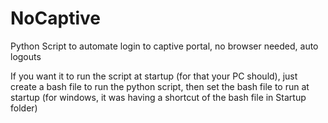 # NoCaptive
Python Script to automate login to captive portal, no browser needed, auto logouts

If you want it to run the script at startup (for that your PC should), just create a bash file to run the python script, then set the bash file to run at startup (for windows, it was having a shortcut of the bash file in Startup folder)